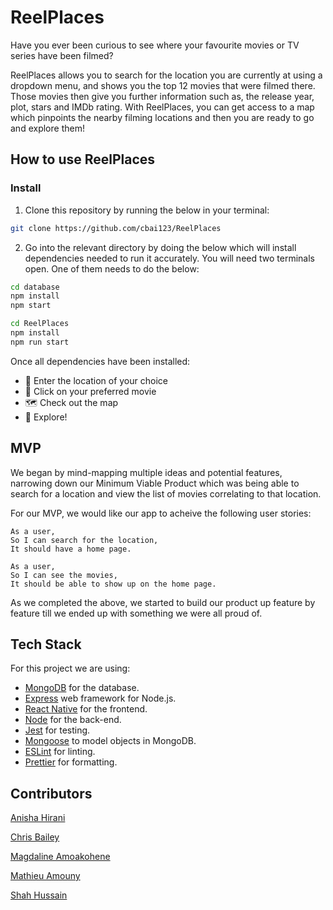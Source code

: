 # ReelPlaces

Have you ever been curious to see where your favourite movies or TV series have been filmed?

ReelPlaces allows you to search for the location you are currently at using a dropdown menu, and shows you the top 12 movies that were filmed there. Those movies then give you further information such as, the release year, plot, stars and IMDb rating. With ReelPlaces, you can get access to a map which pinpoints the nearby filming locations and then you are ready to go and explore them!

## How to use ReelPlaces
### Install 
1. Clone this repository by running the below in your terminal:
```bash
git clone https://github.com/cbai123/ReelPlaces
```

2. Go into the relevant directory by doing the below which will install dependencies needed to run it accurately. You will need two terminals open. One of them needs to do the below:
```bash
cd database
npm install
npm start
```
```bash
cd ReelPlaces 
npm install 
npm run start
```
Once all dependencies have been installed:
- :mag_right:  Enter the location of your choice 
- :movie_camera:  Click on your preferred movie 
- :world_map:  Check out the map 
- :round_pushpin:  Explore!

## MVP
We began by mind-mapping multiple ideas and potential features, narrowing down our Minimum Viable Product which was being able to search for a location and view the list of movies correlating to that location.

For our MVP, we would like our app to acheive the following user stories:

```
As a user,
So I can search for the location, 
It should have a home page.  
```

```
As a user,
So I can see the movies,
It should be able to show up on the home page.
```
As we completed the above, we started to build our product up feature by feature till we ended up with something we were all proud of.

## Tech Stack

For this project we are using:

- [MongoDB](https://www.mongodb.com/) for the database.
- [Express](https://expressjs.com/) web framework for Node.js.
- [React Native](https://reactnative.dev/) for the frontend.
- [Node](https://nodejs.org/en/) for the back-end.
- [Jest](https://jestjs.io/) for testing.
- [Mongoose](https://mongoosejs.com) to model objects in MongoDB.
- [ESLint](https://eslint.org) for linting.
- [Prettier](https://prettier.io/) for formatting.

## Contributors
[Anisha Hirani](https://github.com/anisha-11) 

[Chris Bailey](https://github.com/cbai123) 

[Magdaline Amoakohene](https://github.com/Magdaline1) 

[Mathieu Amouny](https://github.com/m-codes)

[Shah Hussain](https://github.com/shussain894) 
